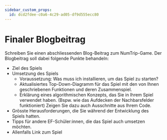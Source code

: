 ```yaml
---
sidebar_custom_props:
  id: dcd2fdee-c0a6-4c29-ad05-df9d555ecc80
---
```

# Finaler Blogbeitrag

Schreiben Sie einen abschliessenden Blog-Beitrag zum NumTrip-Game. Der Blogbeitrag soll dabei folgende Punkte behandeln:

- Ziel des Spiels
- Umsetzung des Spiels
  - Voraussetzung: Was muss ich installieren, um das Spiel zu starten?
  - Aktualisiertes Top-Down-Diagramm für das Spiel mit den von Ihnen geschriebenen Funktionen und deren Zusammenspiel.
  - Erklärung eines algorithmischen Konzepts, das Sie in Ihrem Spiel verwendet haben. (Bspw. wie das Aufdecken der Nachbarsfelder funktioniert) Zeigen Sie dazu auch Ausschnitte aus Ihrem Code.
- Grösste Herausforderungen, die Sie während der Entwicklung des Spiels hatten.
- Tipps für andere EF-Schüler:innen, die das Spiel auch umsetzen möchten.
- Allenfalls Link zum Spiel
